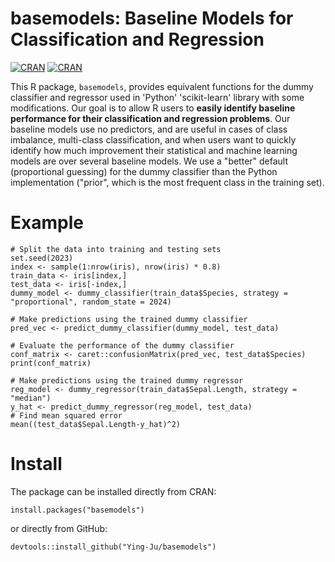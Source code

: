 # basemodels: Baseline Models for Classification and Regression
[![CRAN](https://www.r-pkg.org/badges/version/basemodels)](https://cran.r-project.org/web/packages/basemodels/index.html)
[![CRAN](https://cranlogs.r-pkg.org/badges/grand-total/basemodels)](https://cran.r-project.org/web/packages/basemodels/index.html)

This R package, `basemodels`, provides equivalent functions for the dummy classifier and regressor used in 'Python' 'scikit-learn' library with some modifications. Our goal is to allow R users to **easily identify baseline performance for their classification and regression problems**. Our baseline models use no predictors, and are useful in cases of class imbalance, multi-class classification, and when users want to quickly identify how much improvement their statistical and machine learning models are over several baseline models. We use a "better" default (proportional guessing) for the dummy classifier than the Python implementation ("prior", which is the most frequent class in the training set).

# Example

```
# Split the data into training and testing sets
set.seed(2023)
index <- sample(1:nrow(iris), nrow(iris) * 0.8)
train_data <- iris[index,]
test_data <- iris[-index,]
dummy_model <- dummy_classifier(train_data$Species, strategy = "proportional", random_state = 2024)

# Make predictions using the trained dummy classifier
pred_vec <- predict_dummy_classifier(dummy_model, test_data)

# Evaluate the performance of the dummy classifier
conf_matrix <- caret::confusionMatrix(pred_vec, test_data$Species)
print(conf_matrix)

# Make predictions using the trained dummy regressor
reg_model <- dummy_regressor(train_data$Sepal.Length, strategy = "median")
y_hat <- predict_dummy_regressor(reg_model, test_data)
# Find mean squared error
mean((test_data$Sepal.Length-y_hat)^2)
```

# Install
The package can be installed directly from CRAN:

```
install.packages("basemodels")
```

or directly from GitHub:

```
devtools::install_github("Ying-Ju/basemodels")
```

